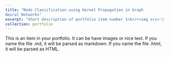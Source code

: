 ```yaml
---
title: "Node Classification using Kernel Propagation in Graph
Neural Networks"
excerpt: "Short description of portfolio item number 1<br/><img src='/images/KPGCN_Proposed_Combined.png' width='400' height='400'>"
collection: portfolio
---
```


This is an item in your portfolio. It can be have images or nice text. If you name the file .md, it will be parsed as markdown. If you name the file .html, it will be parsed as HTML. 
